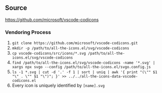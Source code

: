 ## Source

https://github.com/microsoft/vscode-codicons

### Vendoring Process

1. `git clone https://github.com/microsoft/vscode-codicons.git`
2. `mkdir -p /path/to/all-the-icons.el/svg/vscode-codicons`
3. `cp vscode-codicons/src/icons/*.svg /path/to/all-the-icons.el/svg/vscode-codicons`
4. `find /path/to/all-the-icons.el/svg/vscode-codicons -name '*.svg' | xargs npx svgo --config /path/to/all-the-icons.el/svgo.config.js`
5. `ls -1 *.svg | cut -d '.' -f 1 | sort | uniq | awk '{ print "(\"" $1 "\" . \"" $1 "\")"; }' >> ../../all-the-icons-data-vscode-codicons.el`
6. Every icon is uniquely identified by `[name].svg`

